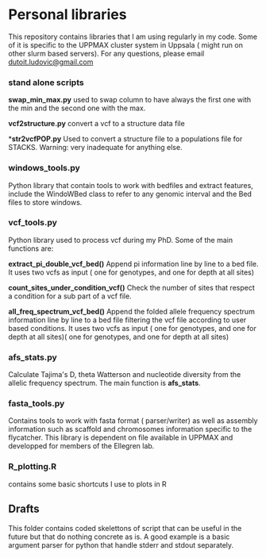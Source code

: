 # Personal libraries

This repository contains libraries that I am using regularly in my code. 
Some of it is specific to the UPPMAX cluster system in Uppsala ( might run on other slurm based servers).
For any questions, please email dutoit.ludovic@gmail.com

### stand alone scripts

**swap_min_max.py**  used to swap column to have always the first one with the min and the second one with the max.

**vcf2structure.py** convert a vcf to a structure data file

***str2vcfPOP.py** Used to convert a structure file to a populations file for STACKS. Warning: very inadequate for anything else.


### windows_tools.py

Python library that contain tools to work with bedfiles and extract features, include the WindoWBed class to refer to any genomic interval and the Bed files to store windows.


### vcf_tools.py
Python library used to process vcf during my PhD. Some of the main functions are:

**extract_pi_double_vcf_bed()**
Append pi information line by line to a bed file. It uses two vcfs as input ( one for genotypes, and one for depth at all sites)

**count_sites_under_condition_vcf()**
Check the number of sites that respect a condition for a sub part of a vcf file.

**all_freq_spectrum_vcf_bed()**
Append the folded allele frequency spectrum information line by line to a bed file filtering the vcf file according to user based conditions. It uses two vcfs as input ( one for genotypes, and one for depth at all sites)( one for genotypes, and one for depth at all sites)

### afs_stats.py

Calculate Tajima's D, theta Watterson and nucleotide diversity from the allelic frequency spectrum. The main function is **afs_stats**.


### fasta_tools.py

Contains tools to work with fasta format ( parser/writer) as well as assembly information such as scaffold and chromosomes information specific to the flycatcher. This library is dependent on file available in UPPMAX and developped for members of the Ellegren lab.

### R_plotting.R
contains some basic shortcuts I use to plots in R


## Drafts

This folder contains coded skelettons of script that can be useful in the future but that do nothing concrete as is. A good example is a basic argument parser for python that handle stderr and stdout separately.


